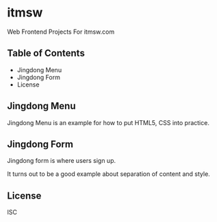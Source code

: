 # itmsw

Web Frontend Projects For itmsw.com

## Table of Contents

- Jingdong Menu
- Jingdong Form
- License


## Jingdong Menu

Jingdong Menu is an example for how to put HTML5, CSS into practice.


## Jingdong Form

Jingdong form is where users sign up.

It turns out to be a good example about separation of content and style.


## License

ISC
